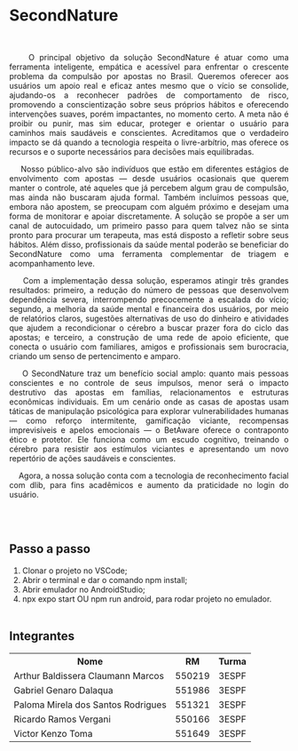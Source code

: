 # SecondNature
<br>
<p align="justify">&nbsp;&nbsp;&nbsp;&nbsp;O principal objetivo da solução SecondNature é atuar como uma ferramenta inteligente, empática e acessível para enfrentar o crescente problema da compulsão por apostas no Brasil. Queremos oferecer aos usuários um apoio real e eficaz antes mesmo que o vício se consolide, ajudando-os a reconhecer padrões de comportamento de risco, promovendo a conscientização sobre seus próprios hábitos e oferecendo intervenções suaves, porém impactantes, no momento certo. A meta não é proibir ou punir, mas sim educar, proteger e orientar o usuário para caminhos mais saudáveis e conscientes. Acreditamos que o verdadeiro impacto se dá quando a tecnologia respeita o livre-arbítrio, mas oferece os recursos e o suporte necessários para decisões mais equilibradas.</p>

<p align="justify">&nbsp;&nbsp;&nbsp;&nbsp;Nosso público-alvo são indivíduos que estão em diferentes estágios de envolvimento com apostas — desde usuários ocasionais que querem manter o controle, até aqueles que já percebem algum grau de compulsão, mas ainda não buscaram ajuda formal. Também incluímos pessoas que, embora não apostem, se preocupam com alguém próximo e desejam uma forma de monitorar e apoiar discretamente. A solução se propõe a ser um canal de autocuidado, um primeiro passo para quem talvez não se sinta pronto para procurar um terapeuta, mas está disposto a refletir sobre seus hábitos. Além disso, profissionais da saúde mental poderão se beneficiar do SecondNature como uma ferramenta complementar de triagem e acompanhamento leve.</p>

<p align="justify">&nbsp;&nbsp;&nbsp;&nbsp;Com a implementação dessa solução, esperamos atingir três grandes resultados: primeiro, a redução do número de pessoas que desenvolvem dependência severa, interrompendo precocemente a escalada do vício; segundo, a melhoria da saúde mental e financeira dos usuários, por meio de relatórios claros, sugestões alternativas de uso do dinheiro e atividades que ajudem a recondicionar o cérebro a buscar prazer fora do ciclo das apostas; e terceiro, a construção de uma rede de apoio eficiente, que conecta o usuário com familiares, amigos e profissionais sem burocracia, criando um senso de pertencimento e amparo.</p>

<p align="justify">&nbsp;&nbsp;&nbsp;&nbsp;O SecondNature traz um benefício social amplo: quanto mais pessoas conscientes e no controle de seus impulsos, menor será o impacto destrutivo das apostas em famílias, relacionamentos e estruturas econômicas individuais. Em um cenário onde as casas de apostas usam táticas de manipulação psicológica para explorar vulnerabilidades humanas — como reforço intermitente, gamificação viciante, recompensas imprevisíveis e apelos emocionais — o BetAware oferece o contraponto ético e protetor. Ele funciona como um escudo cognitivo, treinando o cérebro para resistir aos estímulos viciantes e apresentando um novo repertório de ações saudáveis e conscientes.</p>

<p align="justify">&nbsp;&nbsp;&nbsp;&nbsp;Agora, a nossa solução conta com a tecnologia de reconhecimento facial com dlib, para fins acadêmicos e aumento da praticidade no login do usuário.</p>

<br><br>
## Passo a passo

1. Clonar o projeto no VSCode;
2. Abrir o terminal e dar o comando npm install;
3. Abrir emulador no AndroidStudio;
4. npx expo start OU npm run android, para rodar projeto no emulador.
<br><br>

## Integrantes
<table>
  <tr>
    <th>Nome</th>
    <th>RM</th>
    <th>Turma</th>
  </tr>
  <tr>
    <td>Arthur Baldissera Claumann Marcos</td>
    <td>550219</td>
    <td>3ESPF</td>
  </tr>
  <tr>
    <td>Gabriel Genaro Dalaqua</td>
    <td>551986</td>
    <td>3ESPF</td>
  </tr>
  <tr>
    <td>Paloma Mirela dos Santos Rodrigues</td>
    <td>551321</td>
    <td>3ESPF</td>
  </tr>
  <tr>
    <td>Ricardo Ramos Vergani</td>
    <td>550166</td>
    <td>3ESPF</td>
  </tr>
  <tr>
    <td>Victor Kenzo Toma</td>
    <td>551649</td>
    <td>3ESPF</td>
  </tr>
</table>
   
